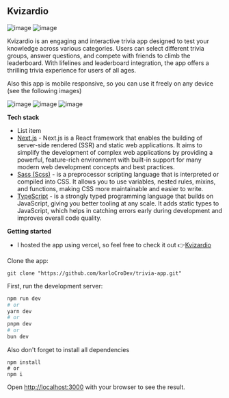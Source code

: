 ## Kvizardio

![image](https://github.com/karloCroDev/trivia-app/assets/117281346/09934bae-c3d9-4d63-b180-f08f3b1e62f6)
![image](https://github.com/karloCroDev/trivia-app/assets/117281346/112a10fb-56e5-4242-a1c3-fdb297fd5211)



Kvizardio is an engaging and interactive trivia app designed to test your knowledge across various categories. Users can select different trivia groups, answer questions, and compete with friends to climb the leaderboard. With lifelines and leaderboard integration, the app offers a thrilling trivia experience for users of all ages.

Also this app is mobile responsive, so you can use it freely on any device (see the following images)

![image](https://github.com/karloCroDev/trivia-app/assets/117281346/e8d174b3-7ec5-4d5d-a108-770a797f3597)
![image](https://github.com/karloCroDev/trivia-app/assets/117281346/d2eef999-6c52-4adc-8279-872043ec915a)
![image](https://github.com/karloCroDev/trivia-app/assets/117281346/053e8bae-7919-4770-8784-87d43a99681e)


**Tech stack**

 - List item
 - [Next.js](https://nextjs.org/) - Next.js is a React framework that enables the building of server-side rendered (SSR) and static web applications. It aims to simplify the development of complex web applications by providing a powerful, feature-rich environment with built-in support for many modern web development concepts and best practices.
 - [Sass (Scss)](https://sass-lang.com/) - is a preprocessor scripting language that is interpreted or compiled into CSS. It allows you to use variables, nested rules, mixins, and functions, making CSS more maintainable and easier to write.
 - [TypeScript](https://www.typescriptlang.org/) - is a strongly typed programming language that builds on JavaScript, giving you better tooling at any scale. It adds static types to JavaScript, which helps in catching errors early during development and improves overall code quality.
 

**Getting started**
 - I hosted the app using vercel, so feel free to check it out  👉[Kvizardio](https://trivia-app-seven-ruby.vercel.app/)

Clone the app:
```
git clone "https://github.com/karloCroDev/trivia-app.git"
```
First, run the development server:

```bash
npm run dev
# or
yarn dev
# or
pnpm dev
# or
bun dev
```

Also don't forget to install all dependencies
```
npm install
# or
npm i 
```
Open [http://localhost:3000](http://localhost:3000) with your browser to see the result.



